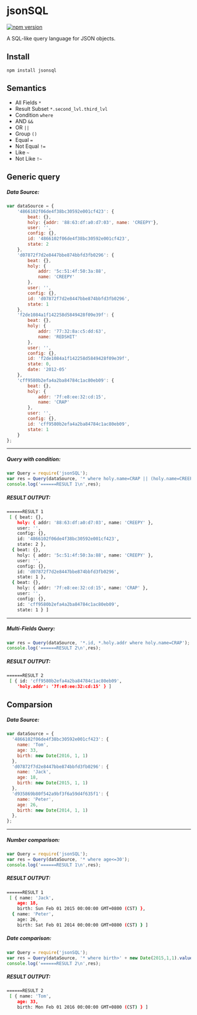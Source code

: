 # jsonSQL

[![npm version](https://badge.fury.io/js/jsonsql.svg?branche=master)](http://badge.fury.io/js/jsonsql)

A SQL-like query language for JSON objects.

## Install
```
npm install jsonsql
```

## Semantics

* All Fields `*`
* Result Subset `*.second_lvl.third_lvl`
* Condition `where`
* AND `&&`
* OR `||`
* Group `()`
* Equal `=`
* Not Equal `!=`
* Like `~`
* Not Like `!~`

## Generic query

##### Data Source:
```javascript
var dataSource = {
    '4866102f06de4f38bc30592e001cf423': {
        beat: {},
        holy: {addr: '88:63:df:a0:d7:03', name: 'CREEPY'},
        user: '',
        config: {},
        id: '4866102f06de4f38bc30592e001cf423',
        state: 2
    },
    'd07872f7d2e8447bbe874bbfd3fb0296': {
        beat: {},
        holy: {
            addr: '5c:51:4f:50:3a:88',
            name: 'CREEPY'
        },
        user: '',
        config: {},
        id: 'd07872f7d2e8447bbe874bbfd3fb0296',
        state: 1
    },
    'f2de1084a1f142258d5849428f09e39f': {
        beat: {},
        holy: {
            addr: '77:32:8a:c5:dd:63',
            name: 'REDSHIT'
        },
        user: '',
        config: {},
        id: 'f2de1084a1f142258d5849428f09e39f',
        state: 0,
        date: '2012-05'
    },
    'cff9580b2efa4a2ba84784c1ac80eb09': {
        beat: {},
        holy: {
            addr: '7f:e8:ee:32:cd:15',
            name: 'CRAP'
        },
        user: '',
        config: {},
        id: 'cff9580b2efa4a2ba84784c1ac80eb09',
        state: 1
    }
};  
```

- - -
##### Query with condition:
```javascript
var Query = require('jsonSQL');
var res = Query(dataSource, '* where holy.name=CRAP || (holy.name=CREEPY && (state=1 || state=2))');
console.log('======RESULT 1\n',res);
```
##### RESULT OUTPUT:

```bash
======RESULT 1
 [ { beat: {},
    holy: { addr: '88:63:df:a0:d7:03', name: 'CREEPY' },
    user: '',
    config: {},
    id: '4866102f06de4f38bc30592e001cf423',
    state: 2 },
  { beat: {},
    holy: { addr: '5c:51:4f:50:3a:88', name: 'CREEPY' },
    user: '',
    config: {},
    id: 'd07872f7d2e8447bbe874bbfd3fb0296',
    state: 1 },
  { beat: {},
    holy: { addr: '7f:e8:ee:32:cd:15', name: 'CRAP' },
    user: '',
    config: {},
    id: 'cff9580b2efa4a2ba84784c1ac80eb09',
    state: 1 } ]
```

- - -
##### Multi-Fields Query:
```javascript
var res = Query(dataSource, '*.id, *.holy.addr where holy.name=CRAP');
console.log('======RESULT 2\n',res);
```
##### RESULT OUTPUT:
```bash
======RESULT 2
 [ { id: 'cff9580b2efa4a2ba84784c1ac80eb09',
    'holy.addr': '7f:e8:ee:32:cd:15' } ]
```

## Comparsion

##### Data Source:
```javascript
var dataSource = {
  '4866102f06de4f38bc30592e001cf423': {
    name: 'Tom',
    age: 33,
    birth: new Date(2016, 1, 1)
  },
  'd07872f7d2e8447bbe874bbfd3fb0296': {
    name: 'Jack',
    age: 18,
    birth: new Date(2015, 1, 1)
  },
  'd935869b80f542a9bf3f6a59d4f635f1': {
    name: 'Peter',
    age: 26,
    birth: new Date(2014, 1, 1)
  },
};
```
- - -
##### Number comparison:
```javascript
var Query = require('jsonSQL');
var res = Query(dataSource, '* where age<=30');
console.log('======RESULT 1\n',res);
```
##### RESULT OUTPUT:
```bash
======RESULT 1
 [ { name: 'Jack',
    age: 18,
    birth: Sun Feb 01 2015 00:00:00 GMT+0800 (CST) },
  { name: 'Peter',
    age: 26,
    birth: Sat Feb 01 2014 00:00:00 GMT+0800 (CST) } ]
```

##### Date comparison:
```javascript
var Query = require('jsonSQL');
var res = Query(dataSource, '* where birth>' + new Date(2015,1,1).valueOf());
console.log('======RESULT 2\n',res);
```
##### RESULT OUTPUT:
```bash
======RESULT 2
 [ { name: 'Tom',
    age: 33,
    birth: Mon Feb 01 2016 00:00:00 GMT+0800 (CST) } ]
```
